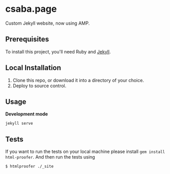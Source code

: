 # csaba.page

Custom Jekyll website, now using AMP.

## Prerequisites

To install this project, you'll need Ruby and [Jekyll](http://jekyllrb.com/).

## Local Installation

1. Clone this repo, or download it into a directory of your choice.
2. Deploy to source control.

## Usage

**Development mode**

`jekyll serve`


## Tests

If you want to run the tests on your local machine please install `gem install html-proofer`. And then run the tests using
```shell
$ htmlproofer ./_site
```

[license-image]: https://img.shields.io/badge/license-ISC-blue.svg
[license-url]: https://github.com/MrCsabaToth/csaba.page/blob/master/LICENSE
[travis-image]: https://travis-ci.org/MrCsabaToth/csaba.page.svg?branch=master
[travis-url]: https://travis-ci.org/MrCsabaToth/csaba.page
[dependencyci-image]: https://dependencyci.com/github/MrCsabaToth/csaba.page/badge
[dependencyci-url]: https://dependencyci.com/github/MrCsabaToth/csaba.page
